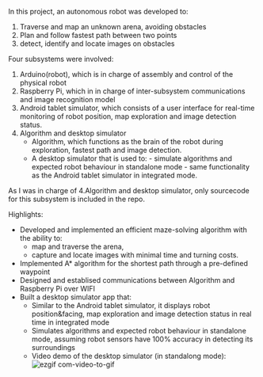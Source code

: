 In this project, an autonomous robot was developed to: 
1) Traverse and map an unknown arena, avoiding obstacles 
2) Plan and follow fastest path between two points 
3) detect, identify and locate images on obstacles

Four subsystems were involved: 
1) Arduino(robot), which is in charge of assembly and control of the physical robot
2) Raspberry Pi, which in in charge of inter-subsystem communications and image recognition model
3) Android tablet simulator, which consists of a user interface for real-time monitoring of robot position, map exploration and image detection status. 
4) Algorithm and desktop simulator
   * Algorithm, which functions as the brain of the robot during exploration, fastest path and image detection.
   * A desktop simulator that is used to:
          - simulate algorithms and expected robot behaviour in standalone mode 
          - same functionality as the Android tablet simulator in integrated mode.

As I was in charge of 4.Algorithm and desktop simulator, only sourcecode for this subsystem is included in the repo.

Highlights:
* Developed and implemented an efficient maze-solving algorithm with the ability to:
   - map and traverse the arena, 
   - capture and locate images with minimal time and turning costs.
* Implemented A* algorithm for the shortest path through a pre-defined waypoint
* Designed and establised communications between Algorithm and Raspberry Pi over WIFI
* Built a desktop simulator app that:
   - Similar to the Android tablet simulator, it displays robot position&facing, map exploration and image detection status in real time in integrated mode
   - Simulates algorithms and expected robot behaviour in standalone mode, assuming robot sensors have 100% accuracy in detecting its surroundings
   - Video demo of the desktop simulator (in standalong mode):
![ezgif com-video-to-gif](https://user-images.githubusercontent.com/44166629/88133335-5f63a700-cc14-11ea-825a-6dc47fd5d0dd.gif)
